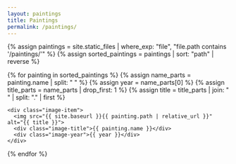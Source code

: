 ```yaml
---
layout: paintings
title: Paintings
permalink: /paintings/
---
```


<div class="image-container">
  {% assign paintings = site.static_files | where_exp: "file", "file.path contains '/paintings/'" %}
  {% assign sorted_paintings = paintings | sort: "path" | reverse %}

  {% for painting in sorted_paintings %}
    {% assign name_parts = painting.name | split: " " %}
    {% assign year = name_parts[0] %}
    {% assign title_parts = name_parts | drop_first: 1 %}
    {% assign title = title_parts | join: " " | split: "." | first %}

    <div class="image-item">
      <img src="{{ site.baseurl }}{{ painting.path | relative_url }}" alt="{{ title }}">
      <div class="image-title">{{ painting.name }}</div>
      <div class="image-year">{{ year }}</div>
    </div>
  {% endfor %}
</div>

